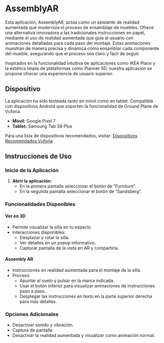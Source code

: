 # AssemblyAR
Esta aplicación, AssemblyAR, actúa como un asistente de realidad aumentada que moderniza el proceso de ensamblaje de muebles. Ofrece una alternativa
innovadora a las tradicionales instrucciones en papel, mediante el uso de realidad aumentada que guía al usuario con animaciones detalladas para cada paso del
montaje. Estas animaciones muestran de manera precisa y dinámica cómo ensamblar cada componente del mueble, asegurando que el proceso sea claro y
fácil de seguir.

Inspirados en la funcionalidad intuitiva de aplicaciones como IKEA Place y la estética limpia de plataformas como Planner 5D, nuestra aplicación se propone
ofrecer una experiencia de usuario superior. 

## Dispositivo

La aplicación ha sido testeada tanto en móvil como en tablet. Compatible con dispositivos Android que soporten la funcionalidad de Ground Plane de Vuforia.

- **Móvil:** Google Pixel 7
- **Tablet:** Samsung Tab S8 Plus

Para una lista de dispositivos recomendados, visitar: [Dispositivos Recomendados Vuforia](https://developer.vuforia.com/library/platform-support/recommended-devices)

## Instrucciones de Uso

### Inicio de la Aplicación
1. **Abrir la aplicación:**
   - En la primera pantalla seleccionar el botón de “Furniture”.
   - En la segunda pantalla seleccionar el botón de “Sandsberg”.

### Funcionalidades Disponibles

#### Ver en 3D
- Permite visualizar la silla en tu espacio.
- Interacciones disponibles:
  - Desplazar y rotar la silla.
  - Ver detalles en un popup informativo.
  - Capturar pantalla de la vista en AR y compartirla.

#### Assembly AR
- Instrucciones en realidad aumentada para el montaje de la silla.
- Proceso:
  - Apuntar al suelo y pulsar en la marca indicada.
  - Usar el botón inferior para visualizar animaciones de instrucciones paso a paso.
  - Desplegar las instrucciones en texto en la parte superior derecha para más detalles.

### Opciones Adicionales
- Desactivar sonido y vibración.
- Captura de pantalla.
- Desactivar la realidad aumentada y visualizar como animación normal.
